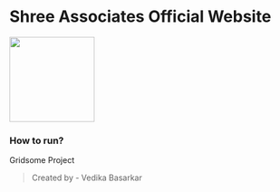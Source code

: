 # Shree Associates Official Website
<img src="https://res.cloudinary.com/db3h7h0pa/image/upload/v1605591447/ShreeAssociatesSolar/topnav-logo.svg" width="150">

### How to run?
Gridsome Project   

> Created by - Vedika Basarkar
